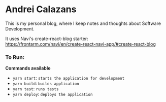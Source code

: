 # Andrei Calazans

This is my personal blog, where I keep notes and thoughts about Software Development.

It uses Navi's create-react-blog starter:
https://frontarm.com/navi/en/create-react-navi-app/#create-react-blog


### To Run:

**Commands available**

- `yarn start`: `starts the application for development`
- `yarn build`: `builds application`
- `yarn test`: `runs tests`
- `yarn deploy`: `deploys the application`

